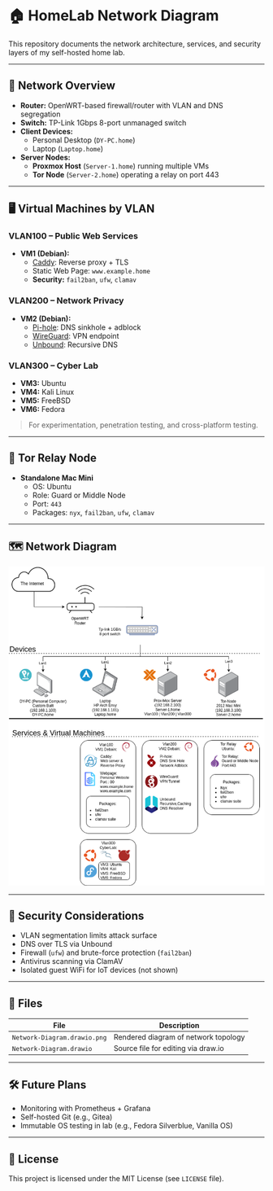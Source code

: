 # 🏠 HomeLab Network Diagram

This repository documents the network architecture, services, and security layers of my self-hosted home lab.

---

## 📡 Network Overview

- **Router:** OpenWRT-based firewall/router with VLAN and DNS segregation
- **Switch:** TP-Link 1Gbps 8-port unmanaged switch
- **Client Devices:**
  - Personal Desktop (`DY-PC.home`)
  - Laptop (`Laptop.home`)
- **Server Nodes:**
  - **Proxmox Host** (`Server-1.home`) running multiple VMs
  - **Tor Node** (`Server-2.home`) operating a relay on port 443

---

## 🖥️ Virtual Machines by VLAN

### VLAN100 – Public Web Services
- **VM1 (Debian):**
  - [Caddy](https://caddyserver.com/): Reverse proxy + TLS
  - Static Web Page: `www.example.home`
  - **Security:** `fail2ban`, `ufw`, `clamav`

### VLAN200 – Network Privacy
- **VM2 (Debian):**
  - [Pi-hole](https://pi-hole.net/): DNS sinkhole + adblock
  - [WireGuard](https://www.wireguard.com/): VPN endpoint
  - [Unbound](https://www.nlnetlabs.nl/projects/unbound/): Recursive DNS

### VLAN300 – Cyber Lab
- **VM3:** Ubuntu
- **VM4:** Kali Linux
- **VM5:** FreeBSD
- **VM6:** Fedora

> For experimentation, penetration testing, and cross-platform testing.

---

## 🧅 Tor Relay Node
- **Standalone Mac Mini**
  - OS: Ubuntu
  - Role: Guard or Middle Node
  - Port: `443`
  - Packages: `nyx`, `fail2ban`, `ufw`, `clamav`

---

## 🗺️ Network Diagram

![Network Diagram](./Network-Diagram.drawio.png)

---

## 🔐 Security Considerations

- VLAN segmentation limits attack surface
- DNS over TLS via Unbound
- Firewall (`ufw`) and brute-force protection (`fail2ban`)
- Antivirus scanning via ClamAV
- Isolated guest WiFi for IoT devices (not shown)

---

## 📂 Files

| File                        | Description                           |
|----------------------------|---------------------------------------|
| `Network-Diagram.drawio.png` | Rendered diagram of network topology |
| `Network-Diagram.drawio`     | Source file for editing via draw.io  |

---

## 🛠️ Future Plans

- Monitoring with Prometheus + Grafana
- Self-hosted Git (e.g., Gitea)
- Immutable OS testing in lab (e.g., Fedora Silverblue, Vanilla OS)

---

## 📘 License

This project is licensed under the MIT License (see `LICENSE` file).
